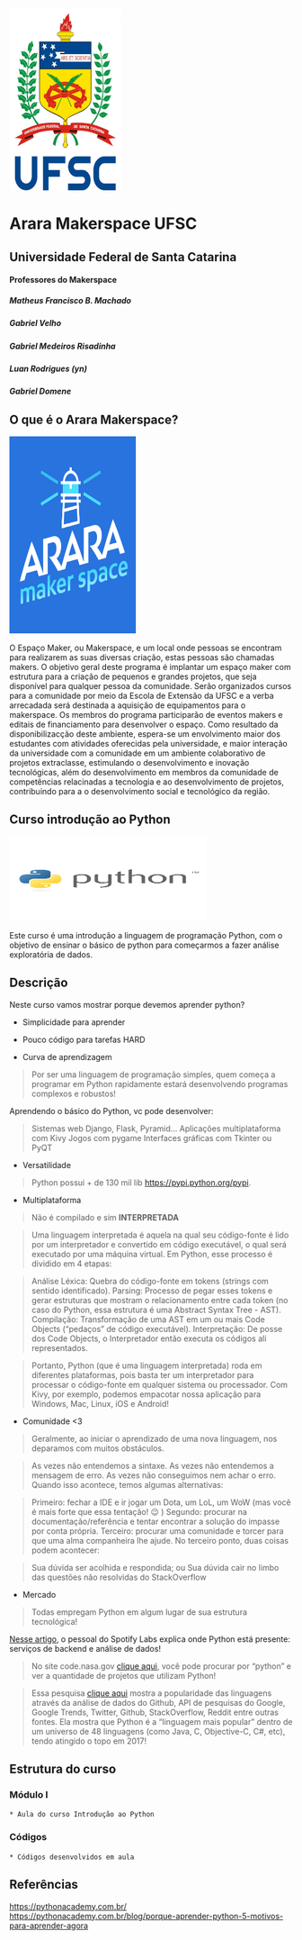 <img class="img" src="img/download.jpeg" width="200" height="325" >



# Arara Makerspace UFSC 

## Universidade Federal de Santa Catarina

#### Professores do Makerspace
<p><h5>Matheus Francisco B. Machado</h5></p>
<p><h5>Gabriel Velho</h5></p>
<p><h5>Gabriel Medeiros Risadinha</h5></p>
<p><h5>Luan Rodrigues (yn)</h5></p>
<p><h5>Gabriel Domene</h5></p>

## O que é o Arara Makerspace?
<img class="img" src="img/maker.png" width="225" height="350" >

O Espaço Maker, ou Makerspace, e um local onde pessoas se encontram para realizarem as suas diversas criação, estas pessoas são chamadas makers. O objetivo geral deste programa é implantar um espaço maker com estrutura para a criação de pequenos e grandes projetos, que seja disponı́vel para qualquer pessoa da comunidade.  Serão organizados cursos para a comunidade por meio da Escola de Extensão da UFSC e a verba arrecadada será destinada a aquisição de equipamentos para o makerspace. Os membros do programa participarão de eventos makers e editais de financiamento para desenvolver o espaço. Como resultado da disponibilizacção deste ambiente, espera-se um envolvimento maior dos estudantes com atividades oferecidas pela universidade, e maior interação da universidade com a comunidade em um ambiente colaborativo de projetos extraclasse, estimulando o desenvolvimento e inovação tecnológicas, além do desenvolvimento em membros da comunidade de competências relacinadas a  tecnologia e ao desenvolvimento de projetos, contribuindo para a o desenvolvimento social e tecnológico da região.

## Curso introdução ao Python
<img class="img" src="img/py.jpeg" width="350" height="150"  >


Este curso é uma introdução a linguagem de programação Python, com o objetivo de ensinar o básico de python para começarmos a fazer análise exploratória de dados.

## Descrição

Neste curso vamos mostrar porque devemos aprender python?
* Simplicidade  para aprender
* Pouco código para tarefas HARD

* Curva de aprendizagem 

> Por ser uma linguagem de programação simples, quem começa a programar em Python rapidamente estará desenvolvendo programas complexos e robustos!
	

Aprendendo o básico do Python, vc pode desenvolver:
>  Sistemas web Django, Flask, Pyramid...
>  Aplicações multiplataforma com Kivy 
>  Jogos com pygame
>  Interfaces gráficas com Tkinter ou PyQT


* Versatilidade 

> Python possui + de 130 mil lib https://pypi.python.org/pypi. 

* Multiplataforma

> Não é compilado e sim <b>INTERPRETADA</b>

> Uma linguagem interpretada é aquela na qual seu código-fonte é lido por um interpretador e convertido em código executável, o qual será executado por uma máquina virtual. Em Python, esse processo é dividido em 4 etapas:

> Análise Léxica: Quebra do código-fonte em tokens (strings com sentido identificado).
> Parsing: Processo de pegar esses tokens e gerar estruturas que mostram o relacionamento entre cada token (no caso do Python, essa estrutura é uma Abstract Syntax Tree - AST).
> Compilação: Transformação de uma AST em um ou mais Code Objects (“pedaços” de código executável). Interpretação: De posse dos Code Objects, o Interpretador então executa os códigos ali representados.

> Portanto, Python (que é uma linguagem interpretada) roda em diferentes plataformas, pois basta ter um interpretador para processar o código-fonte em qualquer sistema ou processador. Com Kivy, por exemplo, podemos empacotar nossa aplicação para Windows, Mac, Linux, iOS e Android!


* Comunidade <3

> Geralmente, ao iniciar o aprendizado de uma nova linguagem, nos deparamos com muitos obstáculos. 

> As vezes não entendemos a sintaxe.
> As vezes não entendemos a mensagem de erro.
> As vezes não conseguimos nem achar o erro.
> Quando isso acontece, temos algumas alternativas:

> Primeiro: fechar a IDE e ir jogar um Dota, um LoL, um WoW (mas você é mais forte que essa tentação! :wink: )
> Segundo: procurar na documentação/referência e tentar encontrar a solução do impasse por conta própria.
> Terceiro: procurar uma comunidade e torcer para que uma alma companheira lhe ajude.
No terceiro ponto, duas coisas podem acontecer:

> Sua dúvida ser acolhida e respondida; ou
> Sua dúvida cair no limbo das questões não resolvidas do StackOverflow

* Mercado

> Todas empregam Python em algum lugar de sua estrutura tecnológica!
 
<a href="https://labs.spotify.com/2013/03/20/how-we-use-python-at-spotify/">Nesse artigo</a>, o pessoal do Spotify Labs explica onde Python está presente: serviços de backend e análise de dados!

> No site code.nasa.gov <a href="https://code.nasa.gov/">clique aqui</a>, você pode procurar por “python” e ver a quantidade de projetos que utilizam Python!

> Essa pesquisa <a href="https://spectrum.ieee.org/static/interactive-the-top-programming-languages-2017">clique aqui</a> mostra a popularidade das linguagens através da análise de dados do Github, API de pesquisas do Google, Google Trends, Twitter, Github, StackOverflow, Reddit entre outras fontes. Ela mostra que Python é a “linguagem mais popular” dentro de um universo de 48 linguagens (como Java, C, Objective-C, C#, etc), tendo atingido o topo em 2017!

## Estrutura do curso

### Módulo I
	* Aula do curso Introdução ao Python

### Códigos
	* Códigos desenvolvidos em aula






## Referências


https://pythonacademy.com.br/
https://pythonacademy.com.br/blog/porque-aprender-python-5-motivos-para-aprender-agora